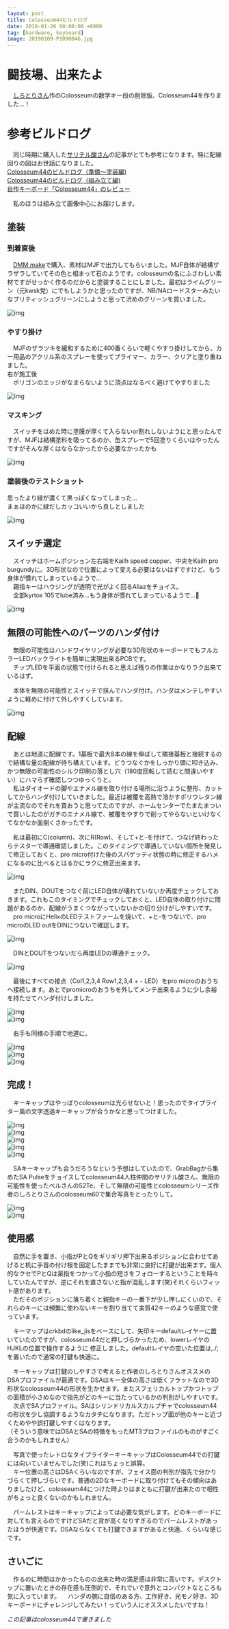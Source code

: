 ```yaml
---
layout: post
title: Colosseum44ビルドログ
date: 2019-01-26 00:00:00 +0900
tag: [hardware, keyboard]
image: 20190109-P1090046.jpg
---
```


# 闘技場、出来たよ

　[しろとりさん](https://twitter.com/swan_match)作のColosseumの数字キー段の削除版、Colosseum44を作りました…！

# 参考ビルドログ

　同じ時期に購入した[サリチル酸さん](https://twitter.com/Salicylic_acid3)の記事がとても参考になります。特に配線回りの図はお世話になりました。  
[Colosseum44のビルドログ（準備～塗装編)](https://salicylic-acid3.hatenablog.com/entry/colosseum44-build-log-part1)  
[Colosseum44のビルドログ（組み立て編)](https://salicylic-acid3.hatenablog.com/entry/colosseum44-build-log-part2)  
[自作キーボード「Colosseum44」のレビュー](https://salicylic-acid3.hatenablog.com/entry/colosseum44-review)  

　私のほうは組み立て画像中心にお届けします。  

## 塗装

### 到着直後  

　[DMM.make](https://make.dmm.com/item/1004282/)で購入、素材はMJFで出力してもらいました。MJF自体が結構ザラザラしていてその色と相まって石のようです。colosseumの名にふさわしい素材ですがせっかく作るのだからと塗装することにしました。最初はライムグリーン（元kwsk党）にでもしようかと思ったのですが、NB/NAロードスターみたいなブリティッシュグリーンにしようと思って渋めのグリーンを買いました。  

![img](/assets/photos/20181129-PB290001.jpg)  

### やすり掛け  

　MJFのザラツキを緩和するために400番くらいで軽くやすり掛けしてから、カー用品のアクリル系のスプレーを使ってプライマー、カラー、クリアと塗り重ねました。  
右が施工後  
　ポリゴンのエッジがなまらないように頂点はなるべく避けてやすりました

![img](/assets/photos/20181204-PC040033.jpg)  

### マスキング  

　スイッチをはめた時に塗膜が厚くて入らないor割れしないようにと思ったんですが、MJFは結構塗料を吸ってるのか、缶スプレーで5回塗りくらいはやったんですがそんな厚くはならなかったから必要なかったかも  

![img](/assets/photos/20181208-PC080043.jpg)  

### 塗装後のテストショット

思ったより緑が濃くて黒っぽくなってしまった…  
まぁほのかに緑だしカッコいいから良しとしました  

![img](/assets/photos/20181221-PC210020.jpg)  

## スイッチ選定

　スイッチはホームポジション左右端をKailh speed copper、中央をKailh pro burgundyに。3D形状なので位置によって変える必要はないはずですけど、もう身体が慣れてしまっているようで…  
　親指キーはハウジングが透明で光がよく回るAliazをチョイス。  
　全部kyrtox 105でlube済み…もう身体が慣れてしまっているようで…👼  

![img](/assets/photos/20181222-PC220001.jpg)  

## 無限の可能性へのパーツのハンダ付け

　無限の可能性はハンドワイヤリングが必要な3D形状のキーボードでもフルカラーLEDバックライトを簡単に実現出来るPCBです。  
　チップLEDを平面の状態で付けられると思えば残りの作業はかなりラク出来ているはず。  

　本体を無限の可能性とスイッチで挟んでハンダ付け。ハンダはメンテしやすいように軽めに付けて外しやすくしています。  

![img](/assets/photos/20181222-PC220002.jpg)  

## 配線

　あとは地道に配線です。1基板で最大8本の線を伸ばして隣接基板と接続するので結構な量の配線が待ち構えています。どうつなぐかをしっかり頭に叩き込み、かつ無限の可能性のシルク印刷の落とし穴（180度回転して読むと間違いやすい）にハマらず確認しつつゆっくりと。  
　私はダイオードの脚やエナメル線を取り付ける場所に沿うように整形、カットしてからハンダ付けしていきました。最近は被覆を高熱で溶かすポリウレタン線が主流なのでそれを買おうと思ってたのですが、ホームセンターでたまたまついで買いしたのがガチのエナメル線で、被覆をやすりで削ってやらないといけなくてなかなか面倒くさかったです。  

　私は最初にC(column)、次にR(Row)、そして+と-を付けて、つなげ終わったらテスターで導通確認しました。このタイミングで導通していない個所を発見して修正しておくと、pro micro付けた後のスパゲッティ状態の時に修正するハメになるのに比べるとはるかにラクに修正出来ます。  

![img](/assets/photos/20181229-PC290012.jpg)  

　またDIN、DOUTをつなぐ前にLED自体が壊れていないか再度チェックしておきます。これもこのタイミングでチェックしておくと、LED自体の取り付けに問題があるのか、配線がうまくつながっていないかの切り分けがしやすいです。  
　pro microにHelixのLEDテストファームを焼いて、+と-をつないで、pro microのLED outをDINにつないで確認します。

![img](/assets/photos/20181230-PC300009.jpg)  

　DINとDOUTをつないだら再度LEDの導通チェック。  

![img](/assets/photos/20181230-PC300010.jpg)  

　最後にすべての接点（Col1,2,3,4 Row1,2,3,4 + - LED）をpro microのおうちへ接続します。あとでpromicroのおうちを外してメンテ出来るように少し余裕を持たせてハンダ付けしました。  

![img](/assets/photos/20181230-PC300013.jpg)  
![img](/assets/photos/20181230-PC300014.jpg)  

　右手も同様の手順で地道に。  

![img](/assets/photos/20190106-P1060012.jpg)  
![img](/assets/photos/20190106-P1060015.jpg)  
![img](/assets/photos/20190109-P1090035.jpg)  

## 完成！

　キーキャップはやっぱりcolosseumは光らせないと！思ったのでタイプライター風の文字透過キーキャップが合うかなと思ってつけました。  

![img](/assets/photos/20190109-P1090036.jpg)  
![img](/assets/photos/20190109-P1090044.jpg)  
![img](/assets/photos/20190109-P1090046.jpg)  
![img](/assets/photos/20190109-P1090051.jpg)  
![img](/assets/photos/20190109-P1090062.jpg)  

　SAキーキャップも合うだろうなという予想はしていたので、GrabBagから集めたSA Pulseをチョイスしてcolosseum44人柱仲間のサリチル酸さん、無限の可能性を使ったベルさんの52Te、そして無限の可能性とcolosseumシリーズ作者のしろとりさんのcolosseum60で集合写真をとったりして。  

![img](/assets/photos/20190112-P1120005.jpg)  
![img](/assets/photos/20190112-P1120007.jpg)  

## 使用感

　自然に手を置き、小指がPとQをギリギリ押下出来るポジションに合わせてあげると机に手首の付け根を固定したままでも非常に良好に打鍵が出来ます。個人的なクセでPとQは薬指をつかって小指の短さをフォローするということを時々していたんですが、逆にそれを直さないと指が混乱します(笑)それくらいフィット感があります。  
　ただそのポジションに落ち着くと親指キーの一番下が少し押しにくいので、それらのキーには頻繁に使わないキーを割り当てて実質42キーのような感覚で使っています。  

　キーマップはcrkbdのlike_jisをベースにして、矢印キーdefaultレイヤーに置いていたのですが、colosseum44だと押しづらかったため、lowerレイヤのHJKLの位置で操作するように
修正しました。defaultレイヤの空いた位置は,./;を置いたので通常の打鍵も快適に。  

　キーキャップは打鍵のしやすさで考えると作者のしろとりさんオススメのDSAプロファイルが最適です。DSAはキー全体の高さは低くフラットなので3D形状なcolosseum44の形状を生かせます。またスフェリカルトップかつトップの面積が小さめなので指先がどのキーに当たっているかの判別がしやすいです。
　次点でSAプロファイル。SAはシリンドリカルスカルプチャでcolosseum44の形状を少し協調するようなカタチになります。ただトップ面が他のキーと近づくためやや誤打鍵しやすくはなります。  
（そういう意味ではDSAとSAの特徴をもったMT3プロファイルのものがすごく合うのかもしれません）  

　写真で使ったレトロなタイプライターキーキャップはColosseum44での打鍵には向いていませんでした(笑)これはちょっと誤算。  
　キー位置の高さはDSAくらいなのですが、フェイス面の判別が指先で分かりづらくて押しづらいです。普通の2Dなキーボードに取り付けてもその傾向はありましたけど、colosseum44につけた時よりはまともに打鍵が出来たので相性がちょっと良くないのかもしれません。  

　パームレストはキーキャップによっては必要な気がします。どのキーボードに対しても言えるのですけどSAだと背が高くなりすぎるのでパームレストがあったほうが快適です。DSAならなくても打鍵できますがあると快適、くらいな感じです。  

## さいごに

　作るのに時間はかかったものの出来た時の満足感は非常に高いです。デスクトップに置いたときの存在感も圧倒的で、それでいで意外とコンパクトなところも気に入っています。
　ハンダの腕に自信のある方、工作好き、光モノ好き、3Dキーボードにチャレンジしてみたい！っていう人にオススメしたいですね！

*この記事はcolosseum44で書きました*